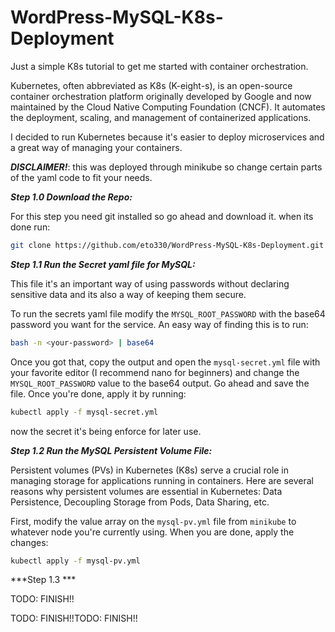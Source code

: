 # WordPress-MySQL-K8s-Deployment
Just a simple K8s tutorial to get me started with container orchestration.

Kubernetes, often abbreviated as K8s (K-eight-s), is an open-source container orchestration platform originally developed by Google and now maintained by the Cloud Native Computing Foundation (CNCF). It automates the deployment, scaling, and management of containerized applications.

I decided to run Kubernetes because it's easier to deploy microservices and a great way of  managing your containers. 

***DISCLAIMER!***: this was deployed through minikube so change certain parts of
the yaml code to fit your needs.

***Step 1.0 Download the Repo:***

For this step you need git installed so go ahead and download it. when its done run:

```bash 
git clone https://github.com/eto330/WordPress-MySQL-K8s-Deployment.git
```


***Step 1.1 Run the Secret yaml file for MySQL:***

This file it's an important way of using passwords without declaring sensitive data and its also a way of keeping them secure.

To run the secrets yaml file modify the `MYSQL_ROOT_PASSWORD` with the base64 password you want for the service.
An easy way of finding this is to run:
```bash
bash -n <your-password> | base64
```
Once you got that, copy the output and open the `mysql-secret.yml` file with your favorite editor (I recommend nano for beginners) and change the `MYSQL_ROOT_PASSWORD`  value to the base64 output.
Go ahead and save the file. Once you're done, apply it by running:
```bash
kubectl apply -f mysql-secret.yml
```
now the secret it's being enforce for later use.

***Step 1.2 Run the MySQL Persistent Volume File:***

Persistent volumes (PVs) in Kubernetes (K8s) serve a crucial role in managing storage for applications running in containers. Here are several reasons why persistent volumes are essential in Kubernetes: Data Persistence, Decoupling Storage from Pods, Data Sharing, etc.

First, modify the value array on the `mysql-pv.yml`  file from `minikube` to whatever node you're currently using.
When you are done, apply the changes:
```bash
kubectl apply -f mysql-pv.yml
```

***Step 1.3 ***




TODO: FINISH!!


TODO: FINISH!!TODO: FINISH!!
